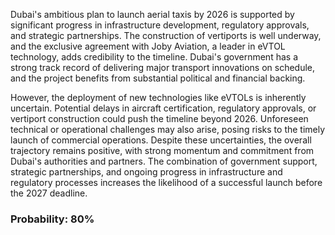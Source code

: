Dubai's ambitious plan to launch aerial taxis by 2026 is supported by significant progress in infrastructure development, regulatory approvals, and strategic partnerships. The construction of vertiports is well underway, and the exclusive agreement with Joby Aviation, a leader in eVTOL technology, adds credibility to the timeline. Dubai's government has a strong track record of delivering major transport innovations on schedule, and the project benefits from substantial political and financial backing.

However, the deployment of new technologies like eVTOLs is inherently uncertain. Potential delays in aircraft certification, regulatory approvals, or vertiport construction could push the timeline beyond 2026. Unforeseen technical or operational challenges may also arise, posing risks to the timely launch of commercial operations. Despite these uncertainties, the overall trajectory remains positive, with strong momentum and commitment from Dubai's authorities and partners. The combination of government support, strategic partnerships, and ongoing progress in infrastructure and regulatory processes increases the likelihood of a successful launch before the 2027 deadline.

### Probability: 80%
